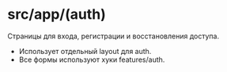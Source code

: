 # src/app/(auth)

Страницы для входа, регистрации и восстановления доступа.

- Использует отдельный layout для auth.
- Все формы используют хуки features/auth. 